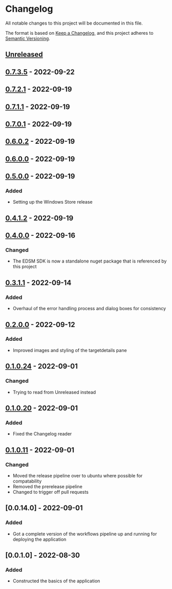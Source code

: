 # Changelog

All notable changes to this project will be documented in this file.

The format is based on [Keep a Changelog](https://keepachangelog.com/en/1.0.0/),
and this project adheres to [Semantic Versioning](https://semver.org/spec/v2.0.0.html).

## [Unreleased]

## [0.7.3.5] - 2022-09-22

## [0.7.2.1] - 2022-09-19

## [0.7.1.1] - 2022-09-19

## [0.7.0.1] - 2022-09-19

## [0.6.0.2] - 2022-09-19

## [0.6.0.0] - 2022-09-19

## [0.5.0.0] - 2022-09-19

### Added

-   Setting up the Windows Store release

## [0.4.1.2] - 2022-09-19

## [0.4.0.0] - 2022-09-16

### Changed

-   The EDSM SDK is now a standalone nuget package that is referenced by this project

## [0.3.1.1] - 2022-09-14

### Added

-   Overhaul of the error handling process and dialog boxes for consistency

## [0.2.0.0] - 2022-09-12

### Added

-   Improved images and styling of the targetdetails pane

## [0.1.0.24] - 2022-09-01

### Changed

-   Trying to read from Unreleased instead

## [0.1.0.20] - 2022-09-01

### Added

-   Fixed the Changelog reader

## [0.1.0.11] - 2022-09-01

### Changed

-   Moved the release pipeline over to ubuntu where possible for compatability
-   Removed the prerelease pipeline
-   Changed to trigger off pull requests

## [0.0.14.0] - 2022-09-01

### Added

-   Got a complete version of the workflows pipeline up and running for deploying the application

## [0.0.1.0] - 2022-08-30

### Added

-   Constructed the basics of the application

[Unreleased]: https://github.com/JeremyBarber/EDSystemTriangulationTool/compare/0.7.3.5...HEAD

[0.7.3.5]: https://github.com/JeremyBarber/EDSystemTriangulationTool/compare/0.7.2.1...0.7.3.5

[0.7.2.1]: https://github.com/JeremyBarber/EDSystemTriangulationTool/compare/0.7.1.1...0.7.2.1

[0.7.1.1]: https://github.com/JeremyBarber/EDSystemTriangulationTool/compare/0.7.0.1...0.7.1.1

[0.7.0.1]: https://github.com/JeremyBarber/EDSystemTriangulationTool/compare/0.6.0.2...0.7.0.1

[0.6.0.2]: https://github.com/JeremyBarber/EDSystemTriangulationTool/compare/0.6.0.0...0.6.0.2

[0.6.0.0]: https://github.com/JeremyBarber/EDSystemTriangulationTool/compare/0.5.0.0...0.6.0.0

[0.5.0.0]: https://github.com/JeremyBarber/EDSystemTriangulationTool/compare/0.4.1.2...0.5.0.0

[0.4.1.2]: https://github.com/JeremyBarber/EDSystemTriangulationTool/compare/0.4.0.0...0.4.1.2

[0.4.0.0]: https://github.com/JeremyBarber/EDSystemTriangulationTool/compare/0.3.1.1...0.4.0.0

[0.3.1.1]: https://github.com/JeremyBarber/EDSystemTriangulationTool/compare/0.2.0.0...0.3.1.1

[0.3.0.0]: https://github.com/JeremyBarber/EDSystemTriangulationTool/compare/0.2.0.0...0.3.0.0

[0.2.0.0]: https://github.com/JeremyBarber/EDSystemTriangulationTool/compare/0.1.0.24...0.2.0.0

[0.1.0.24]: https://github.com/JeremyBarber/EDSystemTriangulationTool/compare/0.1.0.20...0.1.0.24

[0.1.0.20]: https://github.com/JeremyBarber/EDSystemTriangulationTool/compare/0.1.0.11...0.1.0.20

[0.1.0.13]: https://github.com/JeremyBarber/EDSystemTriangulationTool/compare/0.1.0.11...0.1.0.13

[0.1.0.11]: https://github.com/JeremyBarber/EDSystemTriangulationTool/compare/0.0.14.0...0.1.0.11

[0.1.0.6]: https://github.com/JeremyBarber/EDSystemTriangulationTool/compare/0.1.0.1...0.1.0.6

[0.1.0.1]: https://github.com/JeremyBarber/EDSystemTriangulationTool/compare/0.0.14.0...0.1.0.1

[0.1.0.0]: https://github.com/JeremyBarber/EDSystemTriangulationTool/compare/0.0.14...0.1.0.0

[0.0.14]: https://github.com/JeremyBarber/EDSystemTriangulationTool/compare/0.0.14.0...0.0.14

[0.0.14]: https://github.com/JeremyBarber/EDSystemTriangulationTool/compare/0.0.14.0...0.0.14

[0.0.14]: https://github.com/JeremyBarber/EDSystemTriangulationTool/compare/0.0.14.0...0.0.14

[0.0.14]: https://github.com/JeremyBarber/EDSystemTriangulationTool/compare/0.0.1...0.0.14
